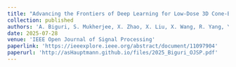 ```yaml
---
title: "Advancing the Frontiers of Deep Learning for Low-Dose 3D Cone-Beam CT Reconstruction"
collection: published
authors: 'A. Biguri, S. Mukherjee, X. Zhao, X. Liu, X. Wang, R. Yang, Y. Du, Y. Peng, M. Brudfors, M. Graham, H. Ryu, O. Kutter, A. Hauptmann, M. Al-Rubaye, MT. Nieminen, MK. Brix, A. Yunker, R. Kettimuthu, JC. Roeske, S. Alavala, S. Gorthi, CB. Schönlieb'
date: 2025-07-28
venue: 'IEEE Open Journal of Signal Processing'
paperlink: 'https://ieeexplore.ieee.org/abstract/document/11097904'
paperurl: 'http://asHauptmann.github.io/files/2025_Biguri_OJSP.pdf'
---
```


